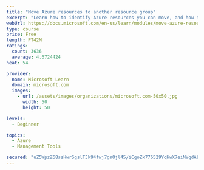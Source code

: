 ```yaml
---
title: "Move Azure resources to another resource group"
excerpt: "Learn how to identify Azure resources you can move, and how to move them to a new resource group."
webUrl: https://docs.microsoft.com/en-us/learn/modules/move-azure-resources-another-resource-group/
type: course
price: Free
length: PT42M
ratings:
  count: 3636
  average: 4.6724424
heat: 54

provider:
  name: Microsoft Learn
  domain: microsoft.com
  images:
    - url: /assets/images/organizations/microsoft.com-50x50.jpg
      width: 50
      height: 50

levels:
  - Beginner

topics:
  - Azure
  - Management Tools

secured: "uZ5WpzZ68ssHwrSgslTJk94fwj7gnOjl45/iCgoZk776529YqHwX7eiMVgdALpmqU4a+jXtF7Kw1kQCAgWUSFRiB7agqrWf3BcKToJPAV0E0nTZ2YXrIUlOOFeNoxtVcgmFcjCuig/oiwnZOPJKWzy8snRYYKQ1YgHPbyopaX2k3e6KA20LwKNy72Tk9aQcNI4Wj+riQDAVaIaLQd7y9zhG8y0ma7SjeD9OOOJMncl7PY44myc++YBi812RLhNq3mk0vKhyljdg1mK7pFNHWU6aZQ7W0q59i+zEPmYiI62rWRXuGAzJnaYV6KYC8lM4GoNq6+TNQ7OxNDFds7wXx9i7kMeriQdlYGOasn0jRBSYZgljl6Ex5WRAoKg2Mj0cmc8O7giJOnEg0XNc0WVrtmoKl/b3MPnS3cUhjJk7BmPY=;lEpbhhSNb/dyrZjln4QK7Q=="
---
```


